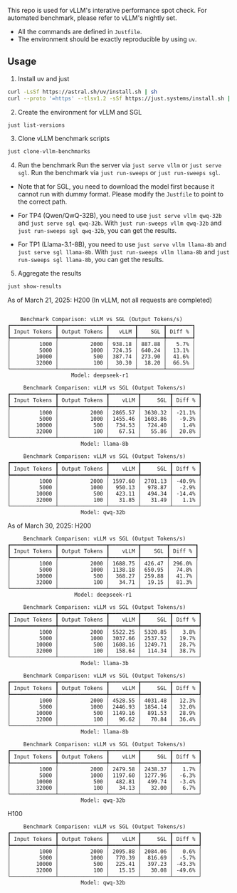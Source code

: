 This repo is used for vLLM's interative performance spot check.
For automated benchmark, please refer to vLLM's nightly set.

* All the commands are defined in `Justfile`.
* The environment should be exactly reproducible by using `uv`.

## Usage

1. Install uv and just
```bash
curl -LsSf https://astral.sh/uv/install.sh | sh
curl --proto '=https' --tlsv1.2 -sSf https://just.systems/install.sh | bash -s -- --to /usr/local/bin
```

2. Create the environment for vLLM and SGL
```bash
just list-versions
```

3. Clone vLLM benchmark scripts
```bash
just clone-vllm-benchmarks
```

4. Run the benchmark
Run the server via `just serve vllm` or `just serve sgl`. Run the benchmark via `just run-sweeps` or `just run-sweeps sgl`.

* Note that for SGL, you need to download the model first because it cannot run with dummy format.
  Please modify the `Justfile` to point to the correct path.

* For TP4 (Qwen/QwQ-32B), you need to use `just serve vllm qwq-32b` and `just serve sgl qwq-32b`. With `just run-sweeps vllm qwq-32b` and `just run-sweeps sgl qwq-32b`, you can get the results.

* For TP1 (Llama-3.1-8B), you need to use `just serve vllm llama-8b` and `just serve sgl llama-8b`. With `just run-sweeps vllm llama-8b` and `just run-sweeps sgl llama-8b`, you can get the results.

5. Aggregate the results
```bash
just show-results
```

As of March 21, 2025: H200 (In vLLM, not all requests are completed)
```

    Benchmark Comparison: vLLM vs SGL (Output Tokens/s)
┏━━━━━━━━━━━━━━┳━━━━━━━━━━━━━━━┳━━━━━━━━┳━━━━━━━━┳━━━━━━━━┓
┃ Input Tokens ┃ Output Tokens ┃   vLLM ┃    SGL ┃ Diff % ┃
┡━━━━━━━━━━━━━━╇━━━━━━━━━━━━━━━╇━━━━━━━━╇━━━━━━━━╇━━━━━━━━┩
│         1000 │          2000 │ 938.18 │ 887.88 │   5.7% │
│         5000 │          1000 │ 724.35 │ 640.24 │  13.1% │
│        10000 │           500 │ 387.74 │ 273.90 │  41.6% │
│        32000 │           100 │  30.30 │  18.20 │  66.5% │
└──────────────┴───────────────┴────────┴────────┴────────┘
                    Model: deepseek-r1

     Benchmark Comparison: vLLM vs SGL (Output Tokens/s)
┏━━━━━━━━━━━━━━┳━━━━━━━━━━━━━━━┳━━━━━━━━━┳━━━━━━━━━┳━━━━━━━━┓
┃ Input Tokens ┃ Output Tokens ┃    vLLM ┃     SGL ┃ Diff % ┃
┡━━━━━━━━━━━━━━╇━━━━━━━━━━━━━━━╇━━━━━━━━━╇━━━━━━━━━╇━━━━━━━━┩
│         1000 │          2000 │ 2865.57 │ 3630.32 │ -21.1% │
│         5000 │          1000 │ 1455.46 │ 1603.86 │  -9.3% │
│        10000 │           500 │  734.53 │  724.40 │   1.4% │
│        32000 │           100 │   67.51 │   55.86 │  20.8% │
└──────────────┴───────────────┴─────────┴─────────┴────────┘
                       Model: llama-8b

     Benchmark Comparison: vLLM vs SGL (Output Tokens/s)
┏━━━━━━━━━━━━━━┳━━━━━━━━━━━━━━━┳━━━━━━━━━┳━━━━━━━━━┳━━━━━━━━┓
┃ Input Tokens ┃ Output Tokens ┃    vLLM ┃     SGL ┃ Diff % ┃
┡━━━━━━━━━━━━━━╇━━━━━━━━━━━━━━━╇━━━━━━━━━╇━━━━━━━━━╇━━━━━━━━┩
│         1000 │          2000 │ 1597.60 │ 2701.13 │ -40.9% │
│         5000 │          1000 │  950.13 │  978.87 │  -2.9% │
│        10000 │           500 │  423.11 │  494.34 │ -14.4% │
│        32000 │           100 │   31.85 │   31.49 │   1.1% │
└──────────────┴───────────────┴─────────┴─────────┴────────┘
                       Model: qwq-32b
```

As of March 30, 2025: H200 
```
     Benchmark Comparison: vLLM vs SGL (Output Tokens/s)     
┏━━━━━━━━━━━━━━┳━━━━━━━━━━━━━━━┳━━━━━━━━━┳━━━━━━━━┳━━━━━━━━┓
┃ Input Tokens ┃ Output Tokens ┃    vLLM ┃    SGL ┃ Diff % ┃
┡━━━━━━━━━━━━━━╇━━━━━━━━━━━━━━━╇━━━━━━━━━╇━━━━━━━━╇━━━━━━━━┩
│         1000 │          2000 │ 1688.75 │ 426.47 │ 296.0% │
│         5000 │          1000 │ 1138.18 │ 650.95 │  74.8% │
│        10000 │           500 │  368.27 │ 259.88 │  41.7% │
│        32000 │           100 │   34.71 │  19.15 │  81.3% │
└──────────────┴───────────────┴─────────┴────────┴────────┘
                     Model: deepseek-r1

     Benchmark Comparison: vLLM vs SGL (Output Tokens/s)     
┏━━━━━━━━━━━━━━┳━━━━━━━━━━━━━━━┳━━━━━━━━━┳━━━━━━━━━┳━━━━━━━━┓
┃ Input Tokens ┃ Output Tokens ┃    vLLM ┃     SGL ┃ Diff % ┃
┡━━━━━━━━━━━━━━╇━━━━━━━━━━━━━━━╇━━━━━━━━━╇━━━━━━━━━╇━━━━━━━━┩
│         1000 │          2000 │ 5522.25 │ 5320.85 │   3.8% │
│         5000 │          1000 │ 3037.66 │ 2537.52 │  19.7% │
│        10000 │           500 │ 1608.16 │ 1249.71 │  28.7% │
│        32000 │           100 │  158.64 │  114.34 │  38.7% │
└──────────────┴───────────────┴─────────┴─────────┴────────┘
                       Model: llama-3b

     Benchmark Comparison: vLLM vs SGL (Output Tokens/s)     
┏━━━━━━━━━━━━━━┳━━━━━━━━━━━━━━━┳━━━━━━━━━┳━━━━━━━━━┳━━━━━━━━┓
┃ Input Tokens ┃ Output Tokens ┃    vLLM ┃     SGL ┃ Diff % ┃
┡━━━━━━━━━━━━━━╇━━━━━━━━━━━━━━━╇━━━━━━━━━╇━━━━━━━━━╇━━━━━━━━┩
│         1000 │          2000 │ 4528.55 │ 4031.48 │  12.3% │
│         5000 │          1000 │ 2446.93 │ 1854.14 │  32.0% │
│        10000 │           500 │ 1149.16 │  891.53 │  28.9% │
│        32000 │           100 │   96.62 │   70.84 │  36.4% │
└──────────────┴───────────────┴─────────┴─────────┴────────┘
                       Model: llama-8b

     Benchmark Comparison: vLLM vs SGL (Output Tokens/s)     
┏━━━━━━━━━━━━━━┳━━━━━━━━━━━━━━━┳━━━━━━━━━┳━━━━━━━━━┳━━━━━━━━┓
┃ Input Tokens ┃ Output Tokens ┃    vLLM ┃     SGL ┃ Diff % ┃
┡━━━━━━━━━━━━━━╇━━━━━━━━━━━━━━━╇━━━━━━━━━╇━━━━━━━━━╇━━━━━━━━┩
│         1000 │          2000 │ 2479.58 │ 2438.37 │   1.7% │
│         5000 │          1000 │ 1197.60 │ 1277.96 │  -6.3% │
│        10000 │           500 │  482.81 │  499.74 │  -3.4% │
│        32000 │           100 │   34.13 │   32.00 │   6.7% │
└──────────────┴───────────────┴─────────┴─────────┴────────┘
                       Model: qwq-32b
```
H100 
```
     Benchmark Comparison: vLLM vs SGL (Output Tokens/s)     
┏━━━━━━━━━━━━━━┳━━━━━━━━━━━━━━━┳━━━━━━━━━┳━━━━━━━━━┳━━━━━━━━┓
┃ Input Tokens ┃ Output Tokens ┃    vLLM ┃     SGL ┃ Diff % ┃
┡━━━━━━━━━━━━━━╇━━━━━━━━━━━━━━━╇━━━━━━━━━╇━━━━━━━━━╇━━━━━━━━┩
│         1000 │          2000 │ 2095.88 │ 2084.06 │   0.6% │
│         5000 │          1000 │  770.39 │  816.69 │  -5.7% │
│        10000 │           500 │  225.41 │  397.23 │ -43.3% │
│        32000 │           100 │   15.15 │   30.08 │ -49.6% │
└──────────────┴───────────────┴─────────┴─────────┴────────┘
                       Model: qwq-32b     
```
